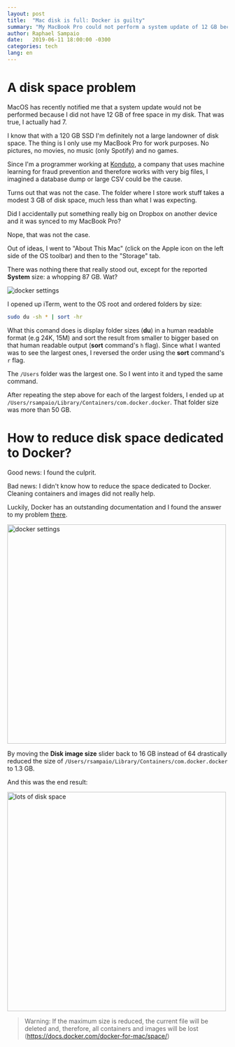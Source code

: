 ```yaml
---
layout: post
title:  "Mac disk is full: Docker is guilty"
summary: "My MacBook Pro could not perform a system update of 12 GB because of lack of space in the system. Turns out Docker for Mac was the culprit."
author: Raphael Sampaio
date:   2019-06-11 18:00:00 -0300
categories: tech
lang: en
---
```


# A disk space problem

MacOS has recently notified me that a system update would not be performed because I did not have 12 GB of free space in my disk. That was true, I actually had 7.

I know that with a 120 GB SSD I'm definitely not a large landowner of disk space. The thing is I only use my MacBook Pro for work purposes. No pictures, no movies, no music (only Spotify) and no games. 

Since I'm a programmer working at [Konduto](https://konduto.com), a company that uses machine learning for fraud prevention and therefore works with very big files, I imagined a database dump or large CSV could be the cause.

Turns out that was not the case. The folder where I store work stuff takes a modest 3 GB of disk space, much less than what I was expecting.

Did I accidentally put something really big on Dropbox on another device and it was synced to my MacBook Pro? 

Nope, that was not the case.

Out of ideas, I went to "About This Mac" (click on the Apple icon on the left side of the OS toolbar) and then to the "Storage" tab. 

There was nothing there that really stood out, except for the reported **System** size: a whopping 87 GB. Wat?

<img alt='docker settings' class='center' class="center" src="https://s3-us-west-2.amazonaws.com/raphaelsampaio.com/wat.jpg">

I opened up iTerm, went to the OS root and ordered folders by size:

```bash
sudo du -sh * | sort -hr
```

What this comand does is display folder sizes (**du**) in a human readable format (e.g 24K, 15M) and sort the result from smaller to bigger based on that human readable output (**sort** command's `h` flag). Since what I wanted was to see the largest ones, I reversed the order using the **sort** command's `r` flag.

The `/Users` folder was the largest one. So I went into it and typed the same command.

After repeating the step above for each of the largest folders, I ended up at ```/Users/rsampaio/Library/Containers/com.docker.docker```. That folder size was more than 50 GB.

# How to reduce disk space dedicated to Docker?

Good news: I found the culprit. 

Bad news: I didn't know how to reduce the space dedicated to Docker. Cleaning containers and images did not really help.

Luckily, Docker has an outstanding documentation and I found the answer to my problem [there](https://docs.docker.com/docker-for-mac/space/).

<img alt='docker settings' width="500" src="https://s3-us-west-2.amazonaws.com/raphaelsampaio.com/docker-disk-space-slide.png">

By moving the **Disk image size** slider back to 16 GB instead of 64 drastically reduced the size of ```/Users/rsampaio/Library/Containers/com.docker.docker``` to 1.3 GB.

And this was the end result:

<img alt='lots of disk space'  width="500" src="https://s3-us-west-2.amazonaws.com/raphaelsampaio.com/after-reducing-docker-disk-space.png">

> Warning: If the maximum size is reduced, the current file will be deleted and, therefore, all containers and images will be lost (https://docs.docker.com/docker-for-mac/space/)
